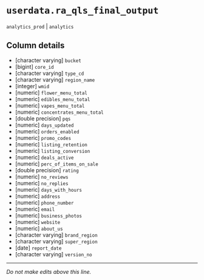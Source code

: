 # `userdata.ra_qls_final_output`
`analytics_prod` | `analytics`

## Column details
* [character varying] `bucket`
* [bigint]    `core_id`
* [character varying] `type_cd`
* [character varying] `region_name`
* [integer]   `wmid`
* [numeric]   `flower_menu_total`
* [numeric]   `edibles_menu_total`
* [numeric]   `vapes_menu_total`
* [numeric]   `concentrates_menu_total`
* [double precision] `pqs`
* [numeric]   `days_updated`
* [numeric]   `orders_enabled`
* [numeric]   `promo_codes`
* [numeric]   `listing_retention`
* [numeric]   `listing_conversion`
* [numeric]   `deals_active`
* [numeric]   `perc_of_items_on_sale`
* [double precision] `rating`
* [numeric]   `no_reviews`
* [numeric]   `no_replies`
* [numeric]   `days_with_hours`
* [numeric]   `address`
* [numeric]   `phone_number`
* [numeric]   `email`
* [numeric]   `business_photos`
* [numeric]   `website`
* [numeric]   `about_us`
* [character varying] `brand_region`
* [character varying] `super_region`
* [date]      `report_date`
* [character varying] `version_no`

-------------------------------------------------------------------------------
*Do not make edits above this line.*
